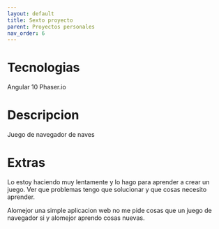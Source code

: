 ```yaml
---
layout: default
title: Sexto proyecto
parent: Proyectos personales
nav_order: 6
---
```


# Tecnologias

Angular 10
Phaser.io

# Descripcion

Juego de navegador de naves

# Extras

Lo estoy haciendo muy lentamente y lo hago para aprender a crear un juego.
Ver que problemas tengo que solucionar y que cosas necesito aprender.

Alomejor una simple aplicacion web no me pide cosas que un juego de navegador si y alomejor aprendo cosas nuevas.
